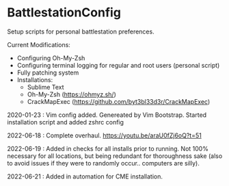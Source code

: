 # BattlestationConfig
Setup scripts for personal battlestation preferences.

Current Modifications:
- Configuring Oh-My-Zsh
- Configuring terminal logging for regular and root users (personal script)
- Fully patching system
- Installations:
  - Sublime Text
  - Oh-My-Zsh (https://ohmyz.sh/)
  - CrackMapExec (https://github.com/byt3bl33d3r/CrackMapExec)

2020-01-23 : Vim config added. Genereated by Vim Bootstrap.
             Started installation script and added zshrc config

2022-06-18 : Complete overhaul. https://youtu.be/araU0fZj6oQ?t=51

2022-06-19 : Added in checks for all installs prior to running. Not 100% necessary for all locations, but being redundant for thoroughness sake (also to avoid issues if they were to randomly occur.. computers are silly).

2022-06-21 : Added in automation for CME installation.
